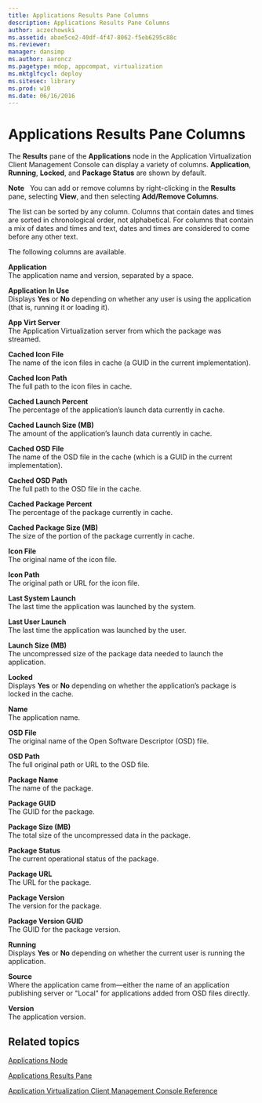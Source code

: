 ```yaml
---
title: Applications Results Pane Columns
description: Applications Results Pane Columns
author: aczechowski
ms.assetid: abae5ce2-40df-4f47-8062-f5eb6295c88c
ms.reviewer: 
manager: dansimp
ms.author: aaroncz
ms.pagetype: mdop, appcompat, virtualization
ms.mktglfcycl: deploy
ms.sitesec: library
ms.prod: w10
ms.date: 06/16/2016
---
```



# Applications Results Pane Columns


The **Results** pane of the **Applications** node in the Application Virtualization Client Management Console can display a variety of columns. **Application**, **Running**, **Locked**, and **Package Status** are shown by default.

**Note**  
You can add or remove columns by right-clicking in the **Results** pane, selecting **View**, and then selecting **Add/Remove Columns**.

 

The list can be sorted by any column. Columns that contain dates and times are sorted in chronological order, not alphabetical. For columns that contain a mix of dates and times and text, dates and times are considered to come before any other text.

The following columns are available.

<a href="" id="application"></a>**Application**  
The application name and version, separated by a space.

<a href="" id="application-in-use"></a>**Application In Use**  
Displays **Yes** or **No** depending on whether any user is using the application (that is, running it or loading it).

<a href="" id="app-virt-server"></a>**App Virt Server**  
The Application Virtualization server from which the package was streamed.

<a href="" id="cached-icon-file"></a>**Cached Icon File**  
The name of the icon files in cache (a GUID in the current implementation).

<a href="" id="cached-icon-path"></a>**Cached Icon Path**  
The full path to the icon files in cache.

<a href="" id="cached-launch-percent"></a>**Cached Launch Percent**  
The percentage of the application’s launch data currently in cache.

<a href="" id="cached-launch-size--mb-"></a>**Cached Launch Size (MB)**  
The amount of the application’s launch data currently in cache.

<a href="" id="cached-osd-file"></a>**Cached OSD File**  
The name of the OSD file in the cache (which is a GUID in the current implementation).

<a href="" id="cached-osd-path"></a>**Cached OSD Path**  
The full path to the OSD file in the cache.

<a href="" id="cached-package-percent"></a>**Cached Package Percent**  
The percentage of the package currently in cache.

<a href="" id="cached-package-size--mb-"></a>**Cached Package Size (MB)**  
The size of the portion of the package currently in cache.

<a href="" id="icon-file"></a>**Icon File**  
The original name of the icon file.

<a href="" id="icon-path"></a>**Icon Path**  
The original path or URL for the icon file.

<a href="" id="last-system-launch"></a>**Last System Launch**  
The last time the application was launched by the system.

<a href="" id="last-user-launch"></a>**Last User Launch**  
The last time the application was launched by the user.

<a href="" id="launch-size--mb-"></a>**Launch Size (MB)**  
The uncompressed size of the package data needed to launch the application.

<a href="" id="locked"></a>**Locked**  
Displays **Yes** or **No** depending on whether the application’s package is locked in the cache.

<a href="" id="name"></a>**Name**  
The application name.

<a href="" id="osd-file"></a>**OSD File**  
The original name of the Open Software Descriptor (OSD) file.

<a href="" id="osd-path"></a>**OSD Path**  
The full original path or URL to the OSD file.

<a href="" id="package-name"></a>**Package Name**  
The name of the package.

<a href="" id="package-guid"></a>**Package GUID**  
The GUID for the package.

<a href="" id="package-size--mb-"></a>**Package Size (MB)**  
The total size of the uncompressed data in the package.

<a href="" id="package-status"></a>**Package Status**  
The current operational status of the package.

<a href="" id="package-url"></a>**Package URL**  
The URL for the package.

<a href="" id="package-version"></a>**Package Version**  
The version for the package.

<a href="" id="package-version-guid"></a>**Package Version GUID**  
The GUID for the package version.

<a href="" id="running"></a>**Running**  
Displays **Yes** or **No** depending on whether the current user is running the application.

<a href="" id="source"></a>**Source**  
Where the application came from—either the name of an application publishing server or "Local" for applications added from OSD files directly.

<a href="" id="version"></a>**Version**  
The application version.

## Related topics


[Applications Node](applications-node.md)

[Applications Results Pane](applications-results-pane.md)

[Application Virtualization Client Management Console Reference](application-virtualization-client-management-console-reference.md)

 

 





